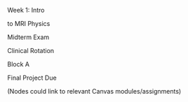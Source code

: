 <line x1="50" y1="100" x2="550" y2="100" stroke="#007bff" stroke-width="3"/>



<circle cx="80" cy="100" r="8" fill="#007bff"/>

<rect x="60" y="115" width="100" height="40" rx="5" fill="#e9ecef" stroke="#ced4da"/>

<text x="110" y="132" font-size="12" text-anchor="middle" fill="#212529">Week 1: Intro</text>

<text x="110" y="147" font-size="12" text-anchor="middle" fill="#212529">to MRI Physics</text>

<line x1="80" y1="100" x2="80" y2="115" stroke="#007bff" stroke-dasharray="2,2"/>



<circle cx="220" cy="100" r="8" fill="#007bff"/>

<rect x="180" y="60" width="100" height="30" rx="5" fill="#e9ecef" stroke="#ced4da"/>

<text x="230" y="78" font-size="12" text-anchor="middle" fill="#212529">Midterm Exam</text>

<line x1="220" y1="100" x2="220" y2="90" stroke="#007bff" stroke-dasharray="2,2"/>



<circle cx="380" cy="100" r="8" fill="#007bff"/>

<rect x="330" y="115" width="120" height="40" rx="5" fill="#e9ecef" stroke="#ced4da"/>

<text x="390" y="132" font-size="12" text-anchor="middle" fill="#212529">Clinical Rotation</text>

<text x="390" y="147" font-size="12" text-anchor="middle" fill="#212529">Block A</text>

<line x1="380" y1="100" x2="380" y2="115" stroke="#007bff" stroke-dasharray="2,2"/>



<circle cx="520" cy="100" r="8" fill="#007bff"/>

<rect x="480" y="60" width="100" height="30" rx="5" fill="#e9ecef" stroke="#ced4da"/>

<text x="530" y="78" font-size="12" text-anchor="middle" fill="#212529">Final Project Due</text>

<line x1="520" y1="100" x2="520" y2="90" stroke="#007bff" stroke-dasharray="2,2"/>



<text x="300" y="200" font-size="10" text-anchor="middle" fill="#6c757d">(Nodes could link to relevant Canvas modules/assignments)</text>
